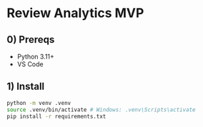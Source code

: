 # Review Analytics MVP


## 0) Prereqs
- Python 3.11+
- VS Code


## 1) Install
```bash
python -m venv .venv
source .venv/bin/activate # Windows: .venv\Scripts\activate
pip install -r requirements.txt